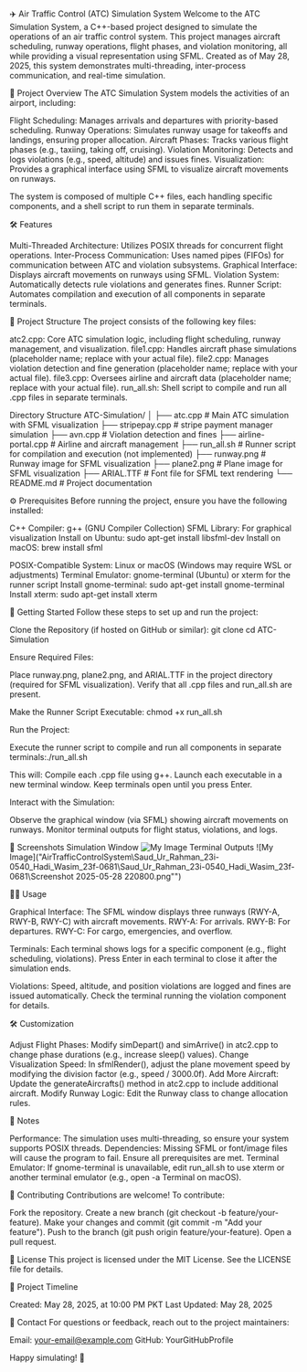 ✈️ Air Traffic Control (ATC) Simulation System
Welcome to the ATC Simulation System, a C++-based project designed to simulate the operations of an air traffic control system. This project manages aircraft scheduling, runway operations, flight phases, and violation monitoring, all while providing a visual representation using SFML. Created as of May 28, 2025, this system demonstrates multi-threading, inter-process communication, and real-time simulation.

🚀 Project Overview
The ATC Simulation System models the activities of an airport, including:

Flight Scheduling: Manages arrivals and departures with priority-based scheduling.
Runway Operations: Simulates runway usage for takeoffs and landings, ensuring proper allocation.
Aircraft Phases: Tracks various flight phases (e.g., taxiing, taking off, cruising).
Violation Monitoring: Detects and logs violations (e.g., speed, altitude) and issues fines.
Visualization: Provides a graphical interface using SFML to visualize aircraft movements on runways.

The system is composed of multiple C++ files, each handling specific components, and a shell script to run them in separate terminals.

🛠️ Features

Multi-Threaded Architecture: Utilizes POSIX threads for concurrent flight operations.
Inter-Process Communication: Uses named pipes (FIFOs) for communication between ATC and violation subsystems.
Graphical Interface: Displays aircraft movements on runways using SFML.
Violation System: Automatically detects rule violations and generates fines.
Runner Script: Automates compilation and execution of all components in separate terminals.


📂 Project Structure
The project consists of the following key files:

atc2.cpp: Core ATC simulation logic, including flight scheduling, runway management, and visualization.
file1.cpp: Handles aircraft phase simulations (placeholder name; replace with your actual file).
file2.cpp: Manages violation detection and fine generation (placeholder name; replace with your actual file).
file3.cpp: Oversees airline and aircraft data (placeholder name; replace with your actual file).
run_all.sh: Shell script to compile and run all .cpp files in separate terminals.

Directory Structure
ATC-Simulation/
│
├── atc.cpp             # Main ATC simulation with SFML visualization
├── stripepay.cpp       # stripe payment manager simulation
├── avn.cpp             # Violation detection and fines
├── airline-portal.cpp  # Airline and aircraft management
├── run_all.sh          # Runner script for compilation and execution (not implemented)
├── runway.png          # Runway image for SFML visualization
├── plane2.png          # Plane image for SFML visualization
├── ARIAL.TTF           # Font file for SFML text rendering
└── README.md           # Project documentation


⚙️ Prerequisites
Before running the project, ensure you have the following installed:

C++ Compiler: g++ (GNU Compiler Collection)
SFML Library: For graphical visualization
Install on Ubuntu: sudo apt-get install libsfml-dev
Install on macOS: brew install sfml


POSIX-Compatible System: Linux or macOS (Windows may require WSL or adjustments)
Terminal Emulator: gnome-terminal (Ubuntu) or xterm for the runner script
Install gnome-terminal: sudo apt-get install gnome-terminal
Install xterm: sudo apt-get install xterm

🏁 Getting Started
Follow these steps to set up and run the project:

Clone the Repository (if hosted on GitHub or similar):
git clone <repository-url>
cd ATC-Simulation


Ensure Required Files:

Place runway.png, plane2.png, and ARIAL.TTF in the project directory (required for SFML visualization).
Verify that all .cpp files and run_all.sh are present.


Make the Runner Script Executable:
chmod +x run_all.sh


Run the Project:

Execute the runner script to compile and run all components in separate terminals:./run_all.sh


This will:
Compile each .cpp file using g++.
Launch each executable in a new terminal window.
Keep terminals open until you press Enter.




Interact with the Simulation:

Observe the graphical window (via SFML) showing aircraft movements on runways.
Monitor terminal outputs for flight status, violations, and logs.




📸 Screenshots
Simulation Window
![My Image]("AirTrafficControlSystem\Saud_Ur_Rahman_23i-0540_Hadi_Wasim_23f-0681\Saud_Ur_Rahman_23i-0540_Hadi_Wasim_23f-0681\runway.png")
Terminal Outputs
![My Image]("AirTrafficControlSystem\Saud_Ur_Rahman_23i-0540_Hadi_Wasim_23f-0681\Saud_Ur_Rahman_23i-0540_Hadi_Wasim_23f-0681\Screenshot 2025-05-28 220800.png"")


🧑‍💻 Usage

Graphical Interface: The SFML window displays three runways (RWY-A, RWY-B, RWY-C) with aircraft movements.
RWY-A: For arrivals.
RWY-B: For departures.
RWY-C: For cargo, emergencies, and overflow.


Terminals:
Each terminal shows logs for a specific component (e.g., flight scheduling, violations).
Press Enter in each terminal to close it after the simulation ends.


Violations:
Speed, altitude, and position violations are logged and fines are issued automatically.
Check the terminal running the violation component for details.




🛠️ Customization

Adjust Flight Phases: Modify simDepart() and simArrive() in atc2.cpp to change phase durations (e.g., increase sleep() values).
Change Visualization Speed: In sfmlRender(), adjust the plane movement speed by modifying the division factor (e.g., speed / 3000.0f).
Add More Aircraft: Update the generateAircrafts() method in atc2.cpp to include additional aircraft.
Modify Runway Logic: Edit the Runway class to change allocation rules.


📝 Notes

Performance: The simulation uses multi-threading, so ensure your system supports POSIX threads.
Dependencies: Missing SFML or font/image files will cause the program to fail. Ensure all prerequisites are met.
Terminal Emulator: If gnome-terminal is unavailable, edit run_all.sh to use xterm or another terminal emulator (e.g., open -a Terminal on macOS).


🤝 Contributing
Contributions are welcome! To contribute:

Fork the repository.
Create a new branch (git checkout -b feature/your-feature).
Make your changes and commit (git commit -m "Add your feature").
Push to the branch (git push origin feature/your-feature).
Open a pull request.


📜 License
This project is licensed under the MIT License. See the LICENSE file for details.

📅 Project Timeline

Created: May 28, 2025, at 10:00 PM PKT
Last Updated: May 28, 2025


📧 Contact
For questions or feedback, reach out to the project maintainers:

Email: your-email@example.com
GitHub: YourGitHubProfile


Happy simulating! 🛫

